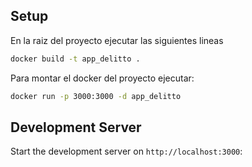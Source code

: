 ## Setup

En la raiz del proyecto ejecutar las siguientes lineas
```bash
docker build -t app_delitto .
```
Para montar el docker del proyecto ejecutar:
```bash
docker run -p 3000:3000 -d app_delitto
```

## Development Server

Start the development server on `http://localhost:3000`:
